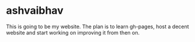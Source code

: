 ashvaibhav
==========

This is going to be my website.
The plan is to learn gh-pages, host a decent website and start working on improving it from then on.
